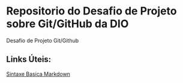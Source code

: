 # Repositorio do Desafio de Projeto sobre Git/GitHub da DIO
Desafio de Projeto Git/Github


## Links Úteis:
[Sintaxe Basica Markdown](https://www.markdownguide.org/basic-syntax/)
